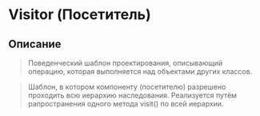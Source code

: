 # Visitor (Посетитель)

## Описание

> Поведенческий шаблон проектирования, описывающий операцию, которая выполняется над объектами других классов.

> Шаблон, в котором компоненту (посетителю) разрешено проходить всю иерархию наследования. Реализуется путём рапространения одного метода visit() по всей иерархии.